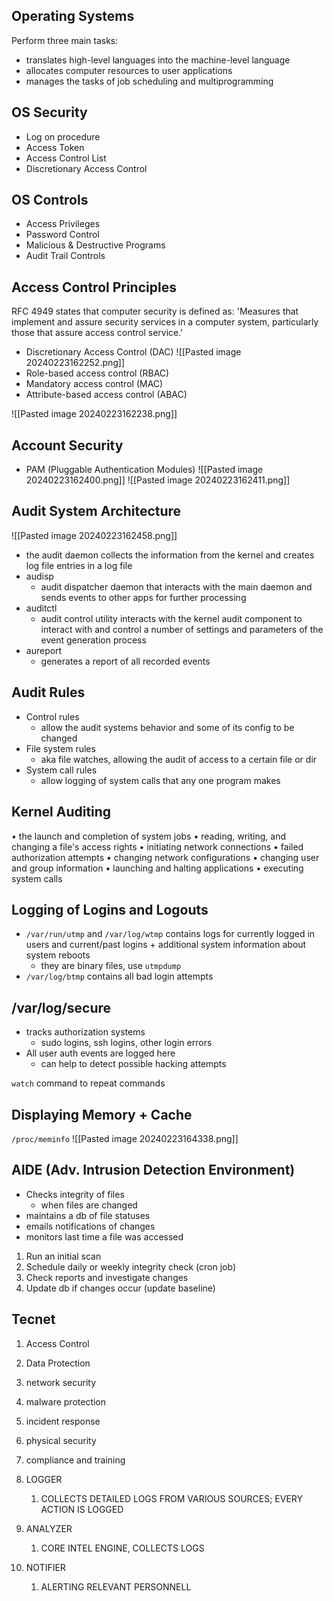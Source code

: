 
## Operating Systems
Perform three main tasks:  
- translates high-level languages into the machine-level language  
- allocates computer resources to user applications
- manages the tasks of job scheduling and   multiprogramming  


## OS Security
- Log on procedure
- Access Token
- Access Control List
- Discretionary Access Control

## OS Controls
- Access Privileges
- Password Control
- Malicious & Destructive Programs
- Audit Trail Controls

## Access Control Principles
RFC 4949 states that computer security is defined as:
	'Measures that implement and assure security services in a computer system, particularly those that assure access control service.'

- Discretionary Access Control (DAC)
![[Pasted image 20240223162252.png]]
- Role-based access control (RBAC)
- Mandatory access control (MAC)
- Attribute-based access control (ABAC)

![[Pasted image 20240223162238.png]]

## Account Security
- PAM (Pluggable Authentication Modules)
![[Pasted image 20240223162400.png]]
![[Pasted image 20240223162411.png]]

## Audit System Architecture
![[Pasted image 20240223162458.png]]
- the audit daemon collects the information from the kernel and creates log file entries in a log file
- audisp
	- audit dispatcher daemon that interacts with the main daemon and sends events to other apps for further processing
- auditctl
	- audit control utility interacts with the kernel audit component to interact with and control a number of settings and parameters of the event generation process
- aureport
	- generates a report of all recorded events

## Audit Rules
- Control rules
	- allow the audit systems behavior and some of its config to be changed
- File system rules
	- aka file watches, allowing the audit of access to a certain file or dir
- System call rules
	- allow logging of system calls that any one program makes

## Kernel Auditing
• the launch and completion of system jobs
• reading, writing, and changing a file's access rights
• initiating network connections
• failed authorization attempts
• changing network configurations
• changing user and group information
• launching and halting applications
• executing system calls

## Logging of Logins and Logouts
- `/var/run/utmp` and `/var/log/wtmp` contains logs for currently logged in users and current/past logins + additional system information about system reboots 
	- they are binary files, use `utmpdump`
- `/var/log/btmp` contains all bad login attempts


## /var/log/secure
- tracks authorization systems
	- sudo logins, ssh logins, other login errors
- All user auth events are logged here
	- can help to detect possible hacking attempts


`watch` command to repeat commands


## Displaying Memory + Cache
`/proc/meminfo`
![[Pasted image 20240223164338.png]]

## AIDE (Adv. Intrusion Detection Environment)
- Checks integrity of files
	- when files  are changed
- maintains a db of file statuses
- emails notifications of changes
- monitors last time a file was accessed

1. Run an initial scan
2. Schedule daily or weekly integrity check (cron job)
3. Check reports and investigate changes
4. Update db if changes occur (update baseline)


## Tecnet
1. Access Control
2. Data Protection
3. network security
4. malware protection
5. incident response
6. physical security
7. compliance and training


1. LOGGER
	1. COLLECTS DETAILED LOGS FROM VARIOUS SOURCES; EVERY ACTION IS LOGGED
2. ANALYZER
	1. CORE INTEL ENGINE, COLLECTS LOGS
3. NOTIFIER
	1. ALERTING RELEVANT PERSONNELL
